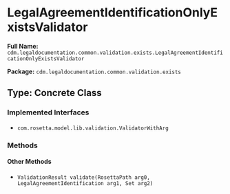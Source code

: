 # LegalAgreementIdentificationOnlyExistsValidator

**Full Name:** `cdm.legaldocumentation.common.validation.exists.LegalAgreementIdentificationOnlyExistsValidator`

**Package:** `cdm.legaldocumentation.common.validation.exists`

## Type: Concrete Class

### Implemented Interfaces

- `com.rosetta.model.lib.validation.ValidatorWithArg`

### Methods

#### Other Methods

- `ValidationResult validate(RosettaPath arg0, LegalAgreementIdentification arg1, Set arg2)`

